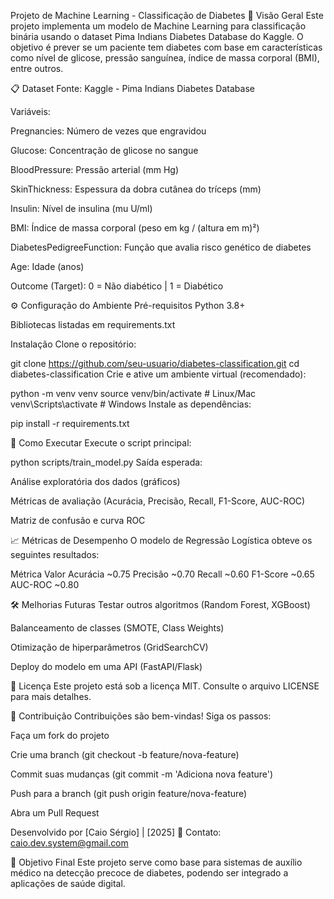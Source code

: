 Projeto de Machine Learning - Classificação de Diabetes
📌 Visão Geral
Este projeto implementa um modelo de Machine Learning para classificação binária usando o dataset Pima Indians Diabetes Database do Kaggle. O objetivo é prever se um paciente tem diabetes com base em características como nível de glicose, pressão sanguínea, índice de massa corporal (BMI), entre outros.

📋 Dataset
Fonte: Kaggle - Pima Indians Diabetes Database

Variáveis:

Pregnancies: Número de vezes que engravidou

Glucose: Concentração de glicose no sangue

BloodPressure: Pressão arterial (mm Hg)

SkinThickness: Espessura da dobra cutânea do tríceps (mm)

Insulin: Nível de insulina (mu U/ml)

BMI: Índice de massa corporal (peso em kg / (altura em m)²)

DiabetesPedigreeFunction: Função que avalia risco genético de diabetes

Age: Idade (anos)

Outcome (Target): 0 = Não diabético | 1 = Diabético

⚙️ Configuração do Ambiente
Pré-requisitos
Python 3.8+

Bibliotecas listadas em requirements.txt

Instalação
Clone o repositório:

git clone https://github.com/seu-usuario/diabetes-classification.git
cd diabetes-classification
Crie e ative um ambiente virtual (recomendado):

python -m venv venv
source venv/bin/activate  # Linux/Mac
venv\Scripts\activate     # Windows
Instale as dependências:


pip install -r requirements.txt

🚀 Como Executar
Execute o script principal:

python scripts/train_model.py
Saída esperada:

Análise exploratória dos dados (gráficos)

Métricas de avaliação (Acurácia, Precisão, Recall, F1-Score, AUC-ROC)

Matriz de confusão e curva ROC

📈 Métricas de Desempenho
O modelo de Regressão Logística obteve os seguintes resultados:

Métrica	Valor
Acurácia	~0.75
Precisão	~0.70
Recall	~0.60
F1-Score	~0.65
AUC-ROC	~0.80

🛠 Melhorias Futuras
Testar outros algoritmos (Random Forest, XGBoost)

Balanceamento de classes (SMOTE, Class Weights)

Otimização de hiperparâmetros (GridSearchCV)

Deploy do modelo em uma API (FastAPI/Flask)

📄 Licença
Este projeto está sob a licença MIT. Consulte o arquivo LICENSE para mais detalhes.

🤝 Contribuição
Contribuições são bem-vindas! Siga os passos:

Faça um fork do projeto

Crie uma branch (git checkout -b feature/nova-feature)

Commit suas mudanças (git commit -m 'Adiciona nova feature')

Push para a branch (git push origin feature/nova-feature)

Abra um Pull Request

Desenvolvido por [Caio Sérgio] | [2025]
📧 Contato: caio.dev.system@gmail.com

🎯 Objetivo Final
Este projeto serve como base para sistemas de auxílio médico na detecção precoce de diabetes, podendo ser integrado a aplicações de saúde digital.